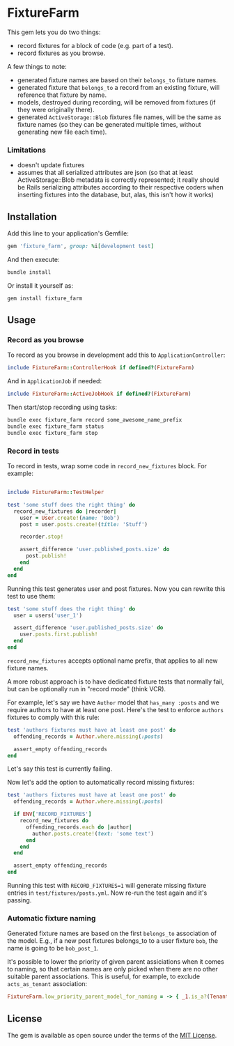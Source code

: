 # FixtureFarm

This gem lets you do two things:
- record fixtures for a block of code (e.g. part of a test).
- record fixtures as you browse.

A few things to note:
- generated fixture names are based on their `belongs_to` fixture names.
- generated fixture that `belongs_to` a record from an existing fixture, will reference that fixture by name.
- models, destroyed during recording, will be removed from fixtures (if they were originally there).
- generated `ActiveStorage::Blob` fixtures file names, will be the same as fixture names (so they can be generated multiple times, without generating new file each time).

### Limitations

- doesn't update fixtures
- assumes that all serialized attributes are json (so that at least ActiveStorage::Blob metadata is correctly represented; it really should be Rails serializing attributes according to their respective coders when inserting fixtures into the database, but, alas, this isn't how it works)

## Installation

Add this line to your application's Gemfile:

```ruby
gem 'fixture_farm', group: %i[development test]
```

And then execute:

```bash
bundle install
```

Or install it yourself as:

```bash
gem install fixture_farm
```

## Usage

### Record as you browse

To record as you browse in development add this to `ApplicationController`:

```ruby
include FixtureFarm::ControllerHook if defined?(FixtureFarm)
```

And in `ApplicationJob` if needed:

```ruby
include FixtureFarm::ActiveJobHook if defined?(FixtureFarm)
```

Then start/stop recording using tasks:

```bash
bundle exec fixture_farm record some_awesome_name_prefix
bundle exec fixture_farm status
bundle exec fixture_farm stop
```

### Record in tests

To record in tests, wrap some code in `record_new_fixtures` block. For example:

```ruby

include FixtureFarm::TestHelper

test 'some stuff does the right thing' do
  record_new_fixtures do |recorder|
    user = User.create!(name: 'Bob')
    post = user.posts.create!(title: 'Stuff')

    recorder.stop!

    assert_difference 'user.published_posts.size' do
      post.publish!
    end
  end
end
```

Running this test generates user and post fixtures. Now you can rewrite this test to use them:

```ruby
test 'some stuff does the right thing' do
  user = users('user_1')

  assert_difference 'user.published_posts.size' do
    user.posts.first.publish!
  end
end
```

`record_new_fixtures` accepts optional name prefix, that applies to all new fixture names.

A more robust approach is to have dedicated fixture tests that normally fail, but can be optionally run in "record mode" (think VCR).

For example, let's say we have `Author` model that `has_many :posts` and we require authors to have at least one post. Here's the test to enforce `authors` fixtures to comply with this rule:

```ruby
test 'authors fixtures must have at least one post' do
  offending_records = Author.where.missing(:posts)

  assert_empty offending_records
end
```

Let's say this test is currently failing.

Now let's add the option to automatically record missing fixtures:

```ruby
test 'authors fixtures must have at least one post' do
  offending_records = Author.where.missing(:posts)

  if ENV['RECORD_FIXTURES']
    record_new_fixtures do
      offending_records.each do |author|
        author.posts.create!(text: 'some text')
      end
    end
  end

  assert_empty offending_records
end
```

Running this test with `RECORD_FIXTURES=1` will generate missing fixture entries in `test/fixtures/posts.yml`. Now re-run the test again and it's passing.

### Automatic fixture naming

Generated fixture names are based on the first `belongs_to` association of the model. E.g., if a new post fixtures belongs_to to a user fixture `bob`, the name is going to be `bob_post_1`.

It's possible to lower the priority of given parent assiciations when it comes to naming, so that certain names are only picked when there are no other suitable parent associations. This is useful, for example, to exclude `acts_as_tenant` association:

```ruby
FixtureFarm.low_priority_parent_model_for_naming = -> { _1.is_a?(TenantModel) }
```

## License
The gem is available as open source under the terms of the [MIT License](https://opensource.org/licenses/MIT).
